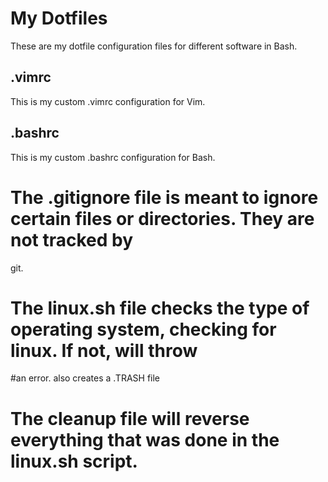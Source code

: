 # My Dotfiles
These are my dotfile configuration files for different software in Bash.
## .vimrc
This is my custom .vimrc configuration for Vim.
## .bashrc
This is my custom .bashrc configuration for Bash.


# The .gitignore file is meant to ignore certain files or directories. They are not tracked by
git. 


# The linux.sh file checks the type of operating system, checking for linux. If not, will throw
#an error. also creates a .TRASH file 

# The cleanup file will reverse everything that was done in the linux.sh script.

